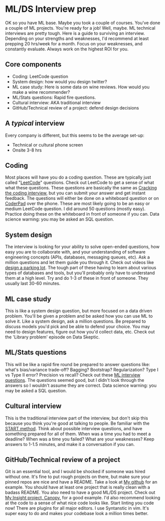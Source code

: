 # ML/DS Interview prep

OK so you have ML base. Maybe you took a couple of courses. You've done a couple of ML projects. You're ready for a job!  Well, maybe. ML technical interviews are pretty tough. Here is a guide to surviving an interview. Depending on your strengths and weaknesses, I'd recommend at least prepping 20 hrs/week for a month. Focus on your weaknesses, and constantly evaluate. Always work on the highest ROI for you.

## Core components

* Coding: LeetCode question
* System design: how would you design twitter?
* ML case study: Here is some data on wine reviews. How would you make a wine recommender?
* ML/Stats questions: Rapid fire questions.
* Cultural interview: AKA traditional interview
* GitHub/Technical review of a project: defend design decisions

## A _typical_ interview
Every company is different, but this seems to be the average set-up:

* Technical or cultural phone screen
* Onsite 3-8 hrs

## Coding
Most places will have you do a coding question. These are typically just called "[LeetCode](https://leetcode.com/)" questions.  Check out LeetCode to get a sense of what what these questions. These questions are basically the same as [Cracking the coding interview](http://www.crackingthecodinginterview.com/), but you can submit your answer and get instant feedback. The questions will either be done on a whiteboard question or on [CoderPad](https://coderpad.io/) over the phone. These are most likely going to be an easy or medium LeetCode question. I did around 50 questions (mostly easy). Practice doing these on the whiteboard in front of someone if you can. Data science warning: you may be asked an SQL question.

## System design
The interview is looking for your ability to solve open-ended questions, how easy you are to collaborate with, and your understanding of software engineering concepts (APIs, databases, messaging queues, etc).  Ask a million questions and let them guide you through it. Check out videos like [design a parking lot](https://www.youtube.com/watch?v=DSGsa0pu8-k). The tough part of these having to learn about various types of databases and tools, but you'll probably only have to understand them at a high level. Try and do 1-3 of these in front of someone. They usually last 30-60 minutes.


## ML case study
This is like a system design question, but more focused on a data driven problem. You'll be given a problem and be asked how you can use ML to solve it. Like a system design, ask a million questions.  Be prepared to discuss models you'd pick and be able to defend your choice. You may need to design features, figure out how you'd collect data, etc. Check out the 'Library problem' episode on Data Skeptic.

## ML/Stats questions
This will be like a rapid fire round be prepared to answer questions like: what's bias/variance trade-off? Bagging? Bootstrap? Regularization? Type I vs Type II error? Precision vs recall? Check out these [ML interview questions](https://www.springboard.com/blog/machine-learning-interview-questions/). The questions seemed good, but I didn't look through the answers so I wouldn't assume they are correct. Data science warning: you may be asked a SQL question.

## Cultural interview
This is the traditional interview part of the interview, but don't skip this because you think you're good at talking to people. Be familiar with the [START method](http://theinterviewpro.com/tstart-method/). Think about possible interview questions, and have something prepared for all of them. When was a time you had to meet a deadline? When was a time you failed? What are your weaknesses? Keep answers to 1-1.5 minutes, and make it a conversation if you can.

## GitHub/Technical review of a project
Git is an essential tool, and I would be shocked if someone was hired without one. It's fine to put rough projects on there, but make sure your pinned repos are nice and have a README. Take a look at [My github](https://github.com/mstefferson) for an example. You should have at least one project that is really clean with a badass README. You also need to have a good ML/DS project. Check out [My Insight project, Canopy,](https://github.com/mstefferson/Canopy) for a good example. I'd also recommend looking at the code to a sense of what nice code looks like. Start linting you code now! There are plugins for all major editors. I use Syntanstic in vim. It's super easy to do and makes your codebase look a million times better.
